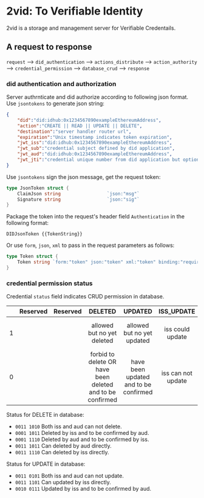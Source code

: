 # 2vid: To Verifiable Identity
2vid is a storage and management server for Verifiable Credentails.

## A request to response

`request` --> `did_authentication` --> `actions_distribute` --> `action_authority` --> `credential_permission` --> `database_crud` --> `response`

### did authentication and authorization
Server authrnticate and did authorize according to following json format.
Use `jsontokens` to generate json string:
```json
{
	"did":"did:idhub:0x1234567890exampleEthereumAddress",
	"action":"CREATE || READ || UPDATE || DELETE",
	"destination":"server handler router url",
	"expiration":"Unix timestamp indicates token expiration",
	"jwt_iss":"did:idhub:0x1234567890exampleEthereumAddress",
	"jwt_sub":"credential subject defined by did application",
	"jwt_aud":"did:idhub:0x1234567890exampleEthereumAddress",
	"jwt_jti":"credential unique number from did application but optional"
}
```
Use `jsontokens` sign the json message, get the request token:
```go
type JsonToken struct {
	ClaimJson string                 `json:"msg"`
	Signature string                 `json:"sig"`
}
```
Package the token into the request's header field `Authentication` in the following format:
```
DIDJsonToken {{TokenString}}
```
Or use `form`, `json`, `xml` to pass in the request parameters as follows:
```go
type Token struct {
	Token string `form:"token" json:"token" xml:"token" binding:"required"`
}
```

### credential permission status
Credential `status` field indicates CRUD permission in database.

|     |Reserved|Reserved|DELETED|UPDATED|ISS_UPDATE|ISS_DELETE|AUD_UPDATE|AUD_DELETE|
|:--------:|:--------:|:--------:|:--------:|:--------:|:--------:|:--------:|:--------:|:--------:|
|1|||allowed but no yet deleted|allowed but no yet updated|iss could update|iss could delete OR confirm deleted|update need aud agree|aud could delete OR confirm deleted|
|0|||forbid to delete OR have been deleted and to be confirmed|have been updated and to be confirmed|iss can not update|iss can not delete OR have been deleted|update don't need aud agree|aud can not delete OR have been deleted||


Status for DELETE in database:
* `0011 1010` Both iss and aud can not delete.
* `0001 1011` Deleted by iss and to be confirmed by aud.
* `0001 1110` Deleted by aud and to be confirmed by iss.
* `0011 1011` Can deleted by aud directly.
* `0011 1110` Can deleted by iss directly.

Status for UPDATE in database:
* `0011 0101` Both iss and aud can not update.
* `0011 1101` Can updated by iss directly.
* `0010 0111` Updated by iss and  to be confirmed by aud.
